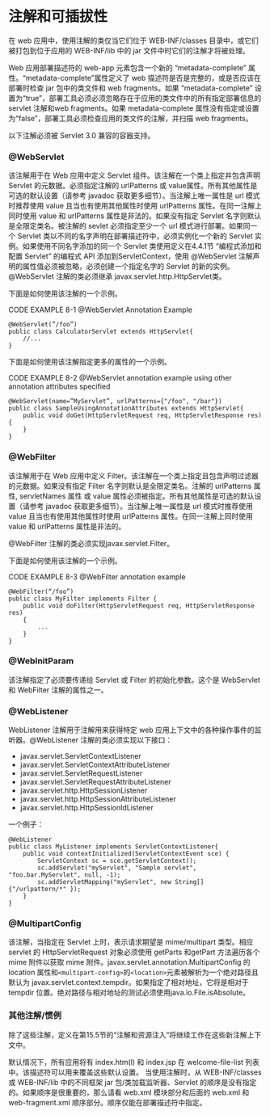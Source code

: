注解和可插拔性
====

在 web 应用中，使用注解的类仅当它们位于 WEB-INF/classes 目录中，或它们被打包到位于应用的 WEB-INF/lib 中的 jar 文件中时它们的注解才将被处理。

Web 应用部署描述符的 web-app 元素包含一个新的 “metadata-complete” 属性。“metadata-complete”属性定义了 web 描述符是否是完整的，或是否应该在部署时检查 jar 包中的类文件和 web fragments。如果 “metadata-complete” 设置为“true”，部署工具必须必须忽略存在于应用的类文件中的所有指定部署信息的 servlet 注解和web fragments。如果 metadata-complete 属性没有指定或设置为“false”，部署工具必须检查应用的类文件的注解，并扫描 web fragments。

以下注解必须被 Servlet 3.0 兼容的容器支持。

### @WebServlet

该注解用于在 Web 应用中定义 Servlet 组件。该注解在一个类上指定并包含声明 Servlet 的元数据。必须指定注解的 urlPatterns 或 value属性。所有其他属性是可选的默认设置（请参考 javadoc 获取更多细节）。当注解上唯一属性是 url 模式时推荐使用 value 且当也有使用其他属性时使用 urlPatterns 属性。在同一注解上同时使用 value 和 urlPatterns 属性是非法的。如果没有指定 Servlet 名字则默认是全限定类名。被注解的 sevlet 必须指定至少一个 url 模式进行部署。如果同一个 Servlet 类以不同的名字声明在部署描述符中，必须实例化一个新的 Servlet 实例。如果使用不同名字添加的同一个 Servlet 类使用定义在4.4.1节 “编程式添加和配置 Servlet” 的编程式 API 添加到ServletContext，使用 @WebServlet 注解声明的属性值必须被忽略，必须创建一个指定名字的 Servlet 的新的实例。
@WebServlet 注解的类必须继承 javax.servlet.http.HttpServlet类。

下面是如何使用该注解的一个示例。

CODE EXAMPLE 8-1 @WebServlet Annotation Example

    @WebServlet(”/foo”)
    public class CalculatorServlet extends HttpServlet{
        //...
    }
    
下面是如何使用该注解指定更多的属性的一个示例。

CODE EXAMPLE 8-2 @WebServlet annotation example using other annotation attributes specified

    @WebServlet(name=”MyServlet”, urlPatterns={"/foo", "/bar"})
    public class SampleUsingAnnotationAttributes extends HttpServlet{
        public void doGet(HttpServletRequest req, HttpServletResponse res) {
        }
    }
    
### @WebFilter

该注解用于在 Web 应用中定义 Filter。该注解在一个类上指定且包含声明过滤器的元数据。如果没有指定 Filter 名字则默认是全限定类名。注解的 urlPatterns 属性, servletNames 属性 或 value 属性必须被指定。所有其他属性是可选的默认设置（请参考 javadoc 获取更多细节）。当注解上唯一属性是 url 模式时推荐使用 value 且当也有使用其他属性时使用 urlPatterns 属性。在同一注解上同时使用 value 和 urlPatterns 属性是非法的。

@WebFilter 注解的类必须实现javax.servlet.Filter。

下面是如何使用该注解的一个示例。

CODE EXAMPLE 8-3 @WebFilter annotation example

    @WebFilter(“/foo”)
    public class MyFilter implements Filter {
        public void doFilter(HttpServletRequest req, HttpServletResponse res)
        {
            ...
        }
    }
    
### @WebInitParam

该注解指定了必须要传递给 Servlet 或 Filter 的初始化参数。这个是 WebServlet 和 WebFilter 注解的属性之一。

### @WebListener

WebListener 注解用于注解用来获得特定 web 应用上下文中的各种操作事件的监听器。@WebListener 注解的类必须实现以下接口：

* javax.servlet.ServletContextListener
* javax.servlet.ServletContextAttributeListener
* javax.servlet.ServletRequestListener
* javax.servlet.ServletRequestAttributeListener
* javax.servlet.http.HttpSessionListener
* javax.servlet.http.HttpSessionAttributeListener
* javax.servlet.http.HttpSessionIdListener

一个例子：

    @WebListener
    public class MyListener implements ServletContextListener{
        public void contextInitialized(ServletContextEvent sce) {
            ServletContext sc = sce.getServletContext();
            sc.addServlet("myServlet", "Sample servlet", "foo.bar.MyServlet", null, -1);
            sc.addServletMapping("myServlet", new String[] {"/urlpattern/*" });
        }
    }
    
### @MultipartConfig

该注解，当指定在 Servlet 上时，表示请求期望是 mime/multipart 类型。相应 servlet 的 HttpServletRequest 对象必须使用 getParts 和getPart 方法遍历各个 mime 附件以获取 mime 附件。javax.servlet.annotation.MultipartConfig 的 location 属性和`<multipart-config>`的`<location>`元素被解析为一个绝对路径且默认为 javax.servlet.context.tempdir。如果指定了相对地址，它将是相对于 tempdir 位置。绝对路径与相对地址的测试必须使用java.io.File.isAbsolute。

### 其他注解/惯例

除了这些注解，定义在第15.5节的“注解和资源注入”将继续工作在这些新注解上下文中。

默认情况下，所有应用将有 index.htm(l) 和 index.jsp 在 welcome-file-list 列表中。该描述符可以用来覆盖这些默认设置。
当使用注解时，从 WEB-INF/classes 或 WEB-INF/lib 中的不同框架 jar 包/类加载监听器、Servlet 的顺序是没有指定的。如果顺序是很重要的，那么请看 web.xml 模块部分和后面的 web.xml 和 web-fragment.xml 顺序部分。顺序仅能在部署描述符中指定。

